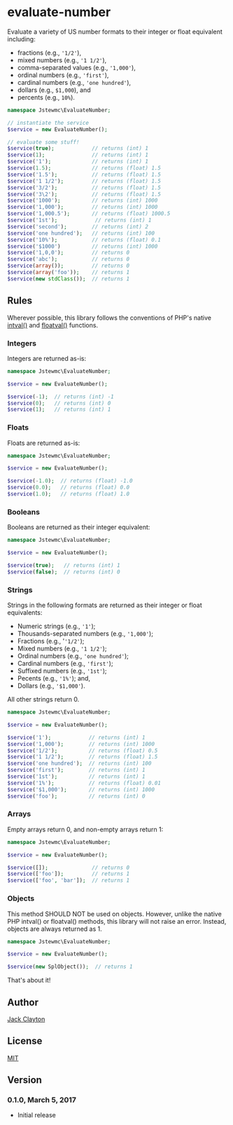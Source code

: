 # evaluate-number

Evaluate a variety of US number formats to their integer or float equivalent including: 

* fractions (e.g., `'1/2'`), 
* mixed numbers (e.g., `'1 1/2'`), 
* comma-separated values (e.g., `'1,000'`), 
* ordinal numbers (e.g., `'first'`), 
* cardinal numbers (e.g., `'one hundred'`),
* dollars (e.g., `$1,000`), and
* percents (e.g., `10%`).

```php
namespace Jstewmc\EvaluateNumber;

// instantiate the service
$service = new EvaluateNumber();

// evaluate some stuff!
$service(true);            // returns (int) 1
$service(1);               // returns (int) 1
$service('1');             // returns (int) 1
$service(1.5);             // returns (float) 1.5
$service('1.5');           // returns (float) 1.5
$service('1 1/2');         // returns (float) 1.5
$service('3/2');           // returns (float) 1.5
$service('3\2');           // returns (float) 1.5
$service('1000');          // returns (int) 1000
$service('1,000');         // returns (int) 1000
$service('1,000.5');       // returns (float) 1000.5
$service('1st');            // returns (int) 1
$service('second');        // returns (int) 2
$service('one hundred');   // returns (int) 100
$service('10%');           // returns (float) 0.1
$service('$1000')          // returns (int) 1000
$service('1,0,0');         // returns 0
$service('abc');           // returns 0
$service(array());         // returns 0
$service(array('foo'));    // returns 1
$service(new stdClass());  // returns 1
```

## Rules

Wherever possible, this library follows the conventions of PHP's native [intval()](http://php.net/manual/en/function.intval.php) and [floatval()](http://php.net/manual/en/function.floatval.php) functions.

### Integers

Integers are returned as-is:

```php
namespace Jstewmc\EvaluateNumber;

$service = new EvaluateNumber();

$service(-1);  // returns (int) -1
$service(0);   // returns (int) 0
$service(1);   // returns (int) 1
```

### Floats

Floats are returned as-is:

```php
namespace Jstewmc\EvaluateNumber;

$service = new EvaluateNumber();

$service(-1.0);  // returns (float) -1.0
$service(0.0);   // returns (float) 0.0
$service(1.0);   // returns (float) 1.0
```

### Booleans

Booleans are returned as their integer equivalent:

```php
namespace Jstewmc\EvaluateNumber;

$service = new EvaluateNumber();

$service(true);   // returns (int) 1
$service(false);  // returns (int) 0
```

### Strings

Strings in the following formats are returned as their integer or float equivalents:

* Numeric strings (e.g., `'1'`);
* Thousands-separated numbers (e.g., `'1,000'`);
* Fractions (e.g., '`'1/2'`);
* Mixed numbers (e.g., `'1 1/2'`);
* Ordinal numbers (e.g., `'one hundred'`);
* Cardinal numbers (e.g., `'first'`);
* Suffixed numbers (e.g., `'1st'`);
* Pecents (e.g., `'1%'`); and, 
* Dollars (e.g., `'$1,000'`).

All other strings return 0.

```php
namespace Jstewmc\EvaluateNumber;

$service = new EvaluateNumber();

$service('1');            // returns (int) 1
$service('1,000');        // returns (int) 1000
$service('1/2');          // returns (float) 0.5
$service('1 1/2');        // returns (float) 1.5
$service('one hundred');  // returns (int) 100
$service('first');        // returns (int) 1
$service('1st');          // returns (int) 1
$service('1%');           // returns (float) 0.01
$service('$1,000');       // returns (int) 1000
$service('foo');          // returns (int) 0
```

### Arrays

Empty arrays return 0, and non-empty arrays return 1:

```php
namespace Jstewmc\EvaluateNumber;

$service = new EvaluateNumber();

$service([]);              // returns 0
$service(['foo']);         // returns 1
$service(['foo', 'bar']);  // returns 1
```

### Objects

This method SHOULD NOT be used on objects. However, unlike the native PHP intval() or floatval() methods, this library will not raise an error. Instead, objects are always returned as 1.

```php
namespace Jstewmc\EvaluateNumber;

$service = new EvaluateNumber();

$service(new SplObject());  // returns 1
```

That's about it!

## Author

[Jack Clayton](clayjs0@gmail.com)

## License

[MIT](https://github.com/jstewmc/evaluate-number/blob/master/LICENSE)

## Version

### 0.1.0, March 5, 2017

* Initial release
